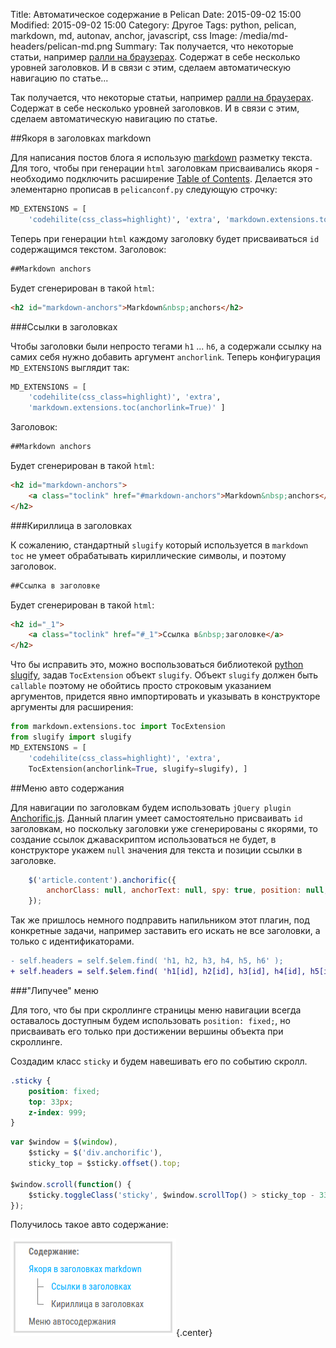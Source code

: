 Title: Автоматическое содержание в Pelican
Date: 2015-09-02 15:00
Modified: 2015-09-02 15:00
Category: Другое
Tags: python, pelican, markdown, md, autonav, anchor, javascript, css
Image: /media/md-headers/pelican-md.png
Summary:
    Так получается, что некоторые статьи, например
    [ралли на браузерах](|filename|/2015-04-01-python-browsers.md).
    Содержат в себе несколько уровней заголовков. И в связи с этим,
    сделаем автоматическую навигацию по статье...

Так получается, что некоторые статьи, например
[ралли на браузерах](|filename|/2015-04-01-python-browsers.md). Содержат в себе несколько
уровней заголовков. И в связи с этим, сделаем автоматическую навигацию
по статье.

##Якоря в заголовках markdown

Для написания постов блога я использую 
[markdown](http://daringfireball.net/projects/markdown/) разметку текста.
Для того, чтобы при генерации `html` заголовкам присваивались якоря - необходимо
подключить расширение
[Table of Contents](https://pythonhosted.org/Markdown/extensions/toc.html).
Делается это элементарно прописав в `pelicanconf.py` следующую строчку:

```python
MD_EXTENSIONS = [
    'codehilite(css_class=highlight)', 'extra', 'markdown.extensions.toc' ]
```

Теперь при генерации `html` каждому заголовку будет присваиваться `id`
содержащимся текстом. Заголовок:

```Markdown
##Markdown anchors
```

Будет сгенерирован в такой `html`:

```html
<h2 id="markdown-anchors">Markdown&nbsp;anchors</h2>
```

###Ссылки в заголовках

Чтобы заголовки были непросто тегами `h1` ... `h6`, а содержали ссылку на
самих себя нужно добавить аргумент `anchorlink`. Теперь конфигурация
`MD_EXTENSIONS` выглядит так:

```python
MD_EXTENSIONS = [
    'codehilite(css_class=highlight)', 'extra',
    'markdown.extensions.toc(anchorlink=True)' ]
```

Заголовок:

```Markdown
##Markdown anchors
```

Будет сгенерирован в такой `html`:

```html
<h2 id="markdown-anchors">
    <a class="toclink" href="#markdown-anchors">Markdown&nbsp;anchors</a>
</h2>
```

###Кириллица в заголовках

К сожалению, стандартный `slugify` который используется в `markdown toc` не
умеет обрабатывать кириллические символы, и поэтому заголовок.

```Markdown
##Ссылка в заголовке
```

Будет сгенерирован в такой `html`:

```html
<h2 id="_1">
    <a class="toclink" href="#_1">Ссылка в&nbsp;заголовке</a>
</h2>
```

Что бы исправить это, можно воспользоваться библиотекой
[python slugify](https://pypi.python.org/pypi/python-slugify), задав
`TocExtension` объект `slugify`. Объект `slugify` должен быть `callable`
поэтому не обойтись просто строковым указанием аргументов, придется явно
импортировать и указывать в конструкторе аргументы для расширения:

```python
from markdown.extensions.toc import TocExtension
from slugify import slugify
MD_EXTENSIONS = [
    'codehilite(css_class=highlight)', 'extra',
    TocExtension(anchorlink=True, slugify=slugify), ]
```

##Меню авто содержания

Для навигации по заголовкам будем использовать `jQuery plugin`
[Anchorific.js](http://renaysha.me/anchorific-js/). Данный плагин умеет
самостоятельно присваивать `id` заголовкам, но поскольку заголовки уже
сгенерированы с якорями, то создание ссылок джаваскриптом использоваться
не будет, в конструкторе укажем `null` значения для текста и позиции ссылки
в заголовке.

```javascript
    $('article.content').anchorific({
        anchorClass: null, anchorText: null, spy: true, position: null, anchor: null,
    });
```

Так же пришлось немного подправить напильником этот плагин, под конкретные задачи,
например заставить его искать не все заголовки, а только с идентификаторами.

```diff
- self.headers = self.$elem.find( 'h1, h2, h3, h4, h5, h6' );
+ self.headers = self.$elem.find( 'h1[id], h2[id], h3[id], h4[id], h5[id], h6[id]' );
```

###"Липучее" меню

Для того, что бы при скроллинге страницы меню навигации всегда оставалось
доступным будем использовать `position: fixed;`, но присваивать его только
при достижении вершины объекта при скроллинге.

Создадим класс `sticky` и будем навешивать его по событию скролл.

```css
.sticky {
    position: fixed;
    top: 33px;
    z-index: 999;
}
```

```javascript
var $window = $(window),
    $sticky = $('div.anchorific'),
    sticky_top = $sticky.offset().top;

$window.scroll(function() {
    $sticky.toggleClass('sticky', $window.scrollTop() > sticky_top - 33);
});
```

Получилось такое авто содержание:

![nav](/media/md-headers/nav.png){.center}
